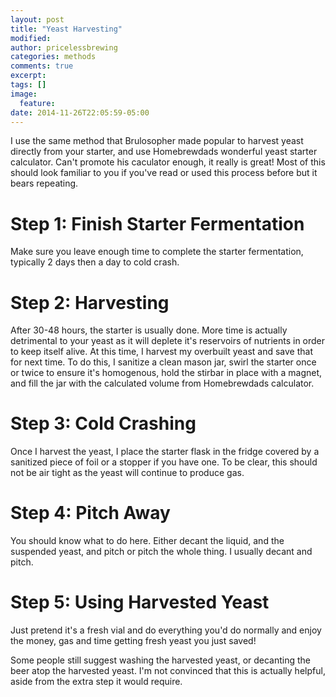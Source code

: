 ```yaml
---
layout: post
title: "Yeast Harvesting"
modified:
author: pricelessbrewing
categories: methods
comments: true
excerpt:
tags: []
image:
  feature:
date: 2014-11-26T22:05:59-05:00
---
```



I use the same method that Brulosopher made popular to harvest yeast directly from your starter, and use Homebrewdads wonderful yeast starter calculator. Can't promote his caculator enough, it really is great! Most of this should look familiar to you if you've read or used this process before but it bears repeating.

# Step 1: Finish Starter Fermentation
Make sure you leave enough time to complete the starter fermentation, typically 2 days then a day to cold crash. 

# Step 2: Harvesting
After 30-48 hours, the starter is usually done. More time is actually detrimental to your yeast as it will deplete it's reservoirs of nutrients in order to keep itself alive. At this time, I harvest my overbuilt yeast and save that for next time. To do this, I sanitize a clean mason jar, swirl the starter once or twice to ensure it's homogenous, hold the stirbar in place with a magnet, and fill the jar with the calculated volume from Homebrewdads calculator. 

# Step 3: Cold Crashing
Once I harvest the yeast, I place the starter flask in the fridge covered by a sanitized piece of foil or a stopper if you have one. To be clear, this should not be air tight as the yeast will continue to produce gas. 

# Step 4: Pitch Away
You should know what to do here. Either decant the liquid, and the suspended yeast, and pitch or pitch the whole thing. I usually decant and pitch. 

# Step 5: Using Harvested Yeast
Just pretend it's a fresh vial and do everything you'd do normally and enjoy the money, gas and time getting fresh yeast you just saved!

Some people still suggest washing the harvested yeast, or decanting the beer atop the harvested yeast. I'm not convinced that this is actually helpful, aside from the extra step it would require. 